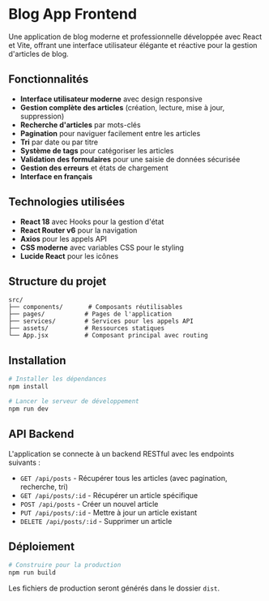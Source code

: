 # Blog App Frontend

Une application de blog moderne et professionnelle développée avec React et Vite, offrant une interface utilisateur élégante et réactive pour la gestion d'articles de blog.

## Fonctionnalités

- **Interface utilisateur moderne** avec design responsive
- **Gestion complète des articles** (création, lecture, mise à jour, suppression)
- **Recherche d'articles** par mots-clés
- **Pagination** pour naviguer facilement entre les articles
- **Tri** par date ou par titre
- **Système de tags** pour catégoriser les articles
- **Validation des formulaires** pour une saisie de données sécurisée
- **Gestion des erreurs** et états de chargement
- **Interface en français**

## Technologies utilisées

- **React 18** avec Hooks pour la gestion d'état
- **React Router v6** pour la navigation
- **Axios** pour les appels API
- **CSS moderne** avec variables CSS pour le styling
- **Lucide React** pour les icônes

## Structure du projet

```
src/
├── components/       # Composants réutilisables
├── pages/           # Pages de l'application
├── services/        # Services pour les appels API
├── assets/          # Ressources statiques
└── App.jsx          # Composant principal avec routing
```

## Installation

```bash
# Installer les dépendances
npm install

# Lancer le serveur de développement
npm run dev
```

## API Backend

L'application se connecte à un backend RESTful avec les endpoints suivants :

- `GET /api/posts` - Récupérer tous les articles (avec pagination, recherche, tri)
- `GET /api/posts/:id` - Récupérer un article spécifique
- `POST /api/posts` - Créer un nouvel article
- `PUT /api/posts/:id` - Mettre à jour un article existant
- `DELETE /api/posts/:id` - Supprimer un article

## Déploiement

```bash
# Construire pour la production
npm run build
```

Les fichiers de production seront générés dans le dossier `dist`.
